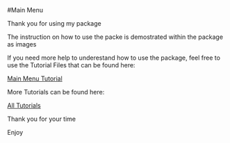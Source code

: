 #Main Menu

Thank you for using my package

The instruction on how to use the packe is demostrated within the package as images

If you need more help to underestand how to use the package, feel free to use the Tutorial Files that can be found here:

[Main Menu Tutorial](https://github.com/KuraiSensei/Tutorials/blob/master/Unity%20Tutorial%20-%20How%20to%20make%20a%20Menu%20in%20Unity.pdf)

More Tutorials can be found here:

[All Tutorials](https://github.com/KuraiSensei/Tutorials)

Thank you for your time 

Enjoy